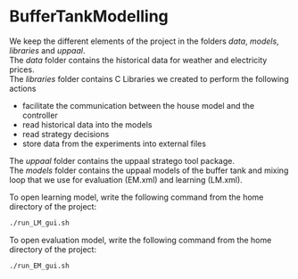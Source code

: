 # BufferTankModelling

We keep the different elements of the project in the folders *data*, *models*, *libraries* and *uppaal*.<br />
The *data* folder contains the historical data for weather and electricity prices.<br />
The *libraries* folder contains C Libraries we created to perform the following actions<br />
* facilitate the communication between the house model and the controller
* read historical data into the models
* read strategy decisions
* store data from the experiments into external files<br />

The *uppaal* folder contains the uppaal stratego tool package.<br />
The *models* folder contains the uppaal models of the buffer tank and mixing loop that we use for evaluation (EM.xml) and learning (LM.xml).<br />

To open learning model, write the following command from the home directory of the project:

```bash
./run_LM_gui.sh
```
To open evaluation model, write the following command from the home directory of the project:

```bash
./run_EM_gui.sh
```
